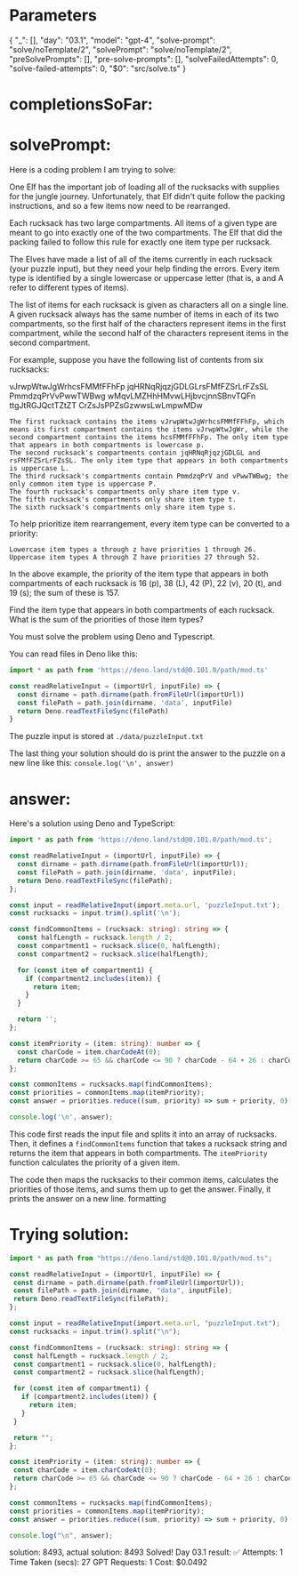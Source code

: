 # Parameters

{
  "_": [],
  "day": "03.1",
  "model": "gpt-4",
  "solve-prompt": "solve/noTemplate/2",
  "solvePrompt": "solve/noTemplate/2",
  "preSolvePrompts": [],
  "pre-solve-prompts": [],
  "solveFailedAttempts": 0,
  "solve-failed-attempts": 0,
  "$0": "src/solve.ts"
}

# completionsSoFar: 




# solvePrompt:

Here is a coding problem I am trying to solve:

One Elf has the important job of loading all of the rucksacks with supplies for the jungle journey. Unfortunately, that Elf didn't quite follow the packing instructions, and so a few items now need to be rearranged.

Each rucksack has two large compartments. All items of a given type are meant to go into exactly one of the two compartments. The Elf that did the packing failed to follow this rule for exactly one item type per rucksack.

The Elves have made a list of all of the items currently in each rucksack (your puzzle input), but they need your help finding the errors. Every item type is identified by a single lowercase or uppercase letter (that is, a and A refer to different types of items).

The list of items for each rucksack is given as characters all on a single line. A given rucksack always has the same number of items in each of its two compartments, so the first half of the characters represent items in the first compartment, while the second half of the characters represent items in the second compartment.

For example, suppose you have the following list of contents from six rucksacks:

vJrwpWtwJgWrhcsFMMfFFhFp
jqHRNqRjqzjGDLGLrsFMfFZSrLrFZsSL
PmmdzqPrVvPwwTWBwg
wMqvLMZHhHMvwLHjbvcjnnSBnvTQFn
ttgJtRGJQctTZtZT
CrZsJsPPZsGzwwsLwLmpwMDw

    The first rucksack contains the items vJrwpWtwJgWrhcsFMMfFFhFp, which means its first compartment contains the items vJrwpWtwJgWr, while the second compartment contains the items hcsFMMfFFhFp. The only item type that appears in both compartments is lowercase p.
    The second rucksack's compartments contain jqHRNqRjqzjGDLGL and rsFMfFZSrLrFZsSL. The only item type that appears in both compartments is uppercase L.
    The third rucksack's compartments contain PmmdzqPrV and vPwwTWBwg; the only common item type is uppercase P.
    The fourth rucksack's compartments only share item type v.
    The fifth rucksack's compartments only share item type t.
    The sixth rucksack's compartments only share item type s.

To help prioritize item rearrangement, every item type can be converted to a priority:

    Lowercase item types a through z have priorities 1 through 26.
    Uppercase item types A through Z have priorities 27 through 52.

In the above example, the priority of the item type that appears in both compartments of each rucksack is 16 (p), 38 (L), 42 (P), 22 (v), 20 (t), and 19 (s); the sum of these is 157.

Find the item type that appears in both compartments of each rucksack. What is the sum of the priorities of those item types?


You must solve  the problem using Deno and Typescript.

You can read files in Deno like this:

```typescript
import * as path from 'https://deno.land/std@0.101.0/path/mod.ts'

const readRelativeInput = (importUrl, inputFile) => {
  const dirname = path.dirname(path.fromFileUrl(importUrl))
  const filePath = path.join(dirname, 'data', inputFile)
  return Deno.readTextFileSync(filePath)
}
```

The puzzle input is stored at `./data/puzzleInput.txt`

The last thing your solution should do is print the answer to the puzzle on a new line like this: `console.log('\n', answer)`


# answer: 

Here's a solution using Deno and TypeScript:

```typescript
import * as path from 'https://deno.land/std@0.101.0/path/mod.ts';

const readRelativeInput = (importUrl, inputFile) => {
  const dirname = path.dirname(path.fromFileUrl(importUrl));
  const filePath = path.join(dirname, 'data', inputFile);
  return Deno.readTextFileSync(filePath);
};

const input = readRelativeInput(import.meta.url, 'puzzleInput.txt');
const rucksacks = input.trim().split('\n');

const findCommonItems = (rucksack: string): string => {
  const halfLength = rucksack.length / 2;
  const compartment1 = rucksack.slice(0, halfLength);
  const compartment2 = rucksack.slice(halfLength);

  for (const item of compartment1) {
    if (compartment2.includes(item)) {
      return item;
    }
  }

  return '';
};

const itemPriority = (item: string): number => {
  const charCode = item.charCodeAt(0);
  return charCode >= 65 && charCode <= 90 ? charCode - 64 + 26 : charCode - 96;
};

const commonItems = rucksacks.map(findCommonItems);
const priorities = commonItems.map(itemPriority);
const answer = priorities.reduce((sum, priority) => sum + priority, 0);

console.log('\n', answer);
```

This code first reads the input file and splits it into an array of rucksacks. Then, it defines a `findCommonItems` function that takes a rucksack string and returns the item that appears in both compartments. The `itemPriority` function calculates the priority of a given item.

The code then maps the rucksacks to their common items, calculates the priorities of those items, and sums them up to get the answer. Finally, it prints the answer on a new line.
formatting
# Trying solution: 

 ```typescript
import * as path from "https://deno.land/std@0.101.0/path/mod.ts";

const readRelativeInput = (importUrl, inputFile) => {
  const dirname = path.dirname(path.fromFileUrl(importUrl));
  const filePath = path.join(dirname, "data", inputFile);
  return Deno.readTextFileSync(filePath);
};

const input = readRelativeInput(import.meta.url, "puzzleInput.txt");
const rucksacks = input.trim().split("\n");

const findCommonItems = (rucksack: string): string => {
  const halfLength = rucksack.length / 2;
  const compartment1 = rucksack.slice(0, halfLength);
  const compartment2 = rucksack.slice(halfLength);

  for (const item of compartment1) {
    if (compartment2.includes(item)) {
      return item;
    }
  }

  return "";
};

const itemPriority = (item: string): number => {
  const charCode = item.charCodeAt(0);
  return charCode >= 65 && charCode <= 90 ? charCode - 64 + 26 : charCode - 96;
};

const commonItems = rucksacks.map(findCommonItems);
const priorities = commonItems.map(itemPriority);
const answer = priorities.reduce((sum, priority) => sum + priority, 0);

console.log("\n", answer);

``` 

solution: 8493, actual solution: 8493
Solved!
Day 03.1 result: ✅   Attempts: 1  Time Taken (secs): 27   GPT Requests: 1   Cost: $0.0492
